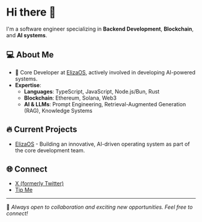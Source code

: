 # Hi there 👋
I'm a software engineer specializing in **Backend Development**, **Blockchain**, and **AI systems**.

## 💻 About Me
- 🚀 Core Developer at [ElizaOS](https://github.com/elizaOS/eliza), actively involved in developing AI-powered systems.
- **Expertise**:
  - **Languages**: TypeScript, JavaScript, Node.js/Bun, Rust
  - **Blockchain**: Ethereum, Solana, Web3
  - **AI & LLMs**: Prompt Engineering, Retrieval-Augmented Generation (RAG), Knowledge Systems

## 🔥 Current Projects
- [ElizaOS](https://elizaos.github.io/) - Building an innovative, AI-driven operating system as part of the core development team.

## 🌐 Connect
- [X (formerly Twitter)](https://x.com/0xbbjoker)
- [Tip Me](https://www.tip.md/0xbbjoker)

---
💬 *Always open to collaboration and exciting new opportunities. Feel free to connect!*
